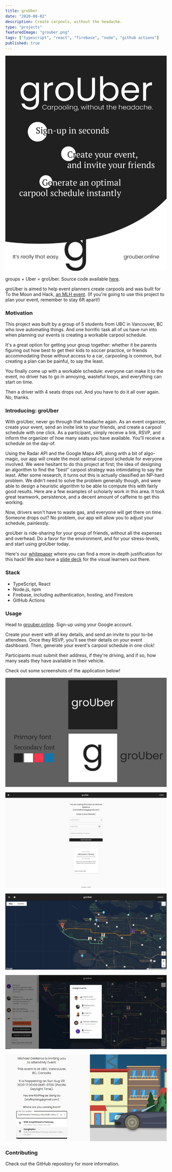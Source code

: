 ```yaml
---
title: groUber
date: "2020-08-02"
description: Create carpools, without the headache.
type: "projects"
featuredImage: "grouber.png"
tags: ["typescript", "react", "firebase", "node", "github actions"]
published: true
---
```


![A 'poster' for groUber](poster-01.png)

groups + Uber = groUber. Source code available [here](https://github.com/michaelfromyeg/groUber).

groUber is aimed to help event planners create carpools and was built for To the Moon and Hack, [an MLH event](https://mlh.io). (If you're going to use this project to plan your event, remember to stay 6ft apart!)

### Motivation

This project was built by a group of 5 students from UBC in Vancouver, BC who love automating things. And one horrific task all of us have run into when planning our events is creating a workable carpool schedule.

It's a great option for getting your group together: whether it be parents figuring out how best to get their kids to soccer practice, or friends accommodating those without access to a car, carpooling is common, but creating a plan can be painful, to say the least.

You finally come up with a workable schedule: everyone can make it to the event, no driver has to go in annoying, wasteful loops, and everything can start on time.

Then a driver with 4 seats drops out. And you have to do it all over again. No, thanks.

### Introducing: groUber

With groUber, never go through that headache again. As an event organizer, create your event, send an invite link to your friends, and create a carpool schedule with one click. As a participant, simply receive a link, RSVP, and inform the organizer of how many seats you have available. You'll receive a schedule on the day-of.

Using the Radar API and the Google Maps API, along with a bit of algo-magic, our app will create the most optimal carpool schedule for everyone involved. We were hesitant to do this project at first; the idea of designing an algorithm to find the "best" carpool strategy was intimidating to say the least. After some research, it turns out this is actually classified an NP-hard problem. We didn't need to solve the problem generally though, and were able to design a heuristic algorithm to be able to compute this with fairly good results. Here are a few examples of scholarly work in this area. It took great teamwork, persistence, and a decent amount of caffeine to get this working.

Now, drivers won't have to waste gas, and everyone will get there on time. Someone drops out? No problem, our app will allow you to adjust your schedule, painlessly.

groUber is ride-sharing for your group of friends, without all the expenses and overhead. Do a favor for the environment, and for your stress-levels, and start using groUber today.

Here's our [whitepaper](https://docs.google.com/document/d/e/2PACX-1vSLo8DhZ7p-VgPnmieasD01zZ2_76uMxPxSwVErq3_gQPvpokrFI4G5SHA1Pxrc9b9ouhK5yvL-4X3t/pub) where you can find a more in-depth justification for this hack! We also have a [slide deck](https://docs.google.com/presentation/d/e/2PACX-1vRY4A2dxP3vd1L7tY9gNC1Y0oegweKaiE9ZRHzulQArcLDld2zxErJQPk2TWvtwONXqdFWSECFlWEhh/pub?start=false&loop=false&delayms=15000&slide=id.p) for the visual learners out there.

### Stack

- TypeScript, React
- Node.js, npm
- Firebase, including authentication, hosting, and Firestore
- GitHub Actions

### Usage

Head to [grouber.online](https://grouber.online). Sign-up using your Google account.

Create your event with all key details, and send an invite to your to-be attendees. Once they RSVP, you'll see their details on your event dashboard. Then, generate your event's carpool schedule in one click!

Participants must submit their address, if they're driving, and if so, how many seats they have available in their vehicle.

Check out some screenshots of the application below!

![Branding for groUber](branding.png)

![Homepage](homescreen.png)

![The map within the application](appMap.jpg)

![Dashboard](dashboard.jpg)

![RSVP page](RSVPPage.jpg)

### Contributing

Check out the GitHub repository for more information.

